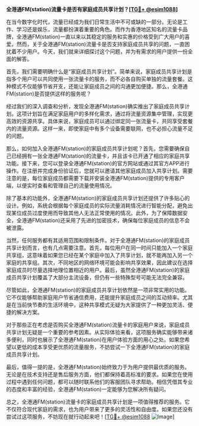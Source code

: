**全港通FM(station)流量卡是否有家庭成员共享计划？[[TG💪+ @esim1088](https://t.me/s/esim1088)]**

在当今数字化时代，流量已经成为我们日常生活中不可或缺的一部分。无论是工作、学习还是娱乐，流量都扮演着重要的角色。而作为香港地区知名的流量卡品牌，全港通FM(station)一直以来以其稳定的服务和实惠的价格受到广大用户的喜爱。然而，关于全港通FM(station)流量卡是否支持家庭成员共享的问题，一直困扰着不少用户。今天，我们就来详细探讨这个问题，并为有需求的用户提供一份全面的解答。

首先，我们需要明确什么是“家庭成员共享计划”。简单来说，家庭成员共享计划是指多个用户可以共同使用一张流量卡的服务，而不必各自购买单独的流量套餐。这种模式不仅能够节省开支，还能让家庭成员之间的沟通更加便捷。那么，全港通FM(station)是否提供这样的服务呢？

经过我们的深入调查和分析，发现全港通FM(station)确实推出了家庭成员共享计划。这项计划旨在满足家庭用户的多样化需求，通过将流量资源集中管理，实现更高效的资源共享。具体来说，家庭成员可以通过绑定同一张流量卡，共同享受套餐内的流量资源。这样一来，即使家庭中有多个设备需要联网，也不必担心流量不足的问题。

那么，如何加入全港通FM(station)的家庭成员共享计划呢？首先，您需要确保自己已经拥有一张全港通FM(station)的流量卡，并且该卡已开通了相应的家庭共享功能。接下来，您可以登录全港通FM(station)的官方网站或通过其官方APP进行操作。在注册并完成身份验证后，您就可以邀请其他家庭成员加入共享计划。需要注意的是，每位家庭成员都需要下载并安装全港通FM(station)提供的专用客户端，以便实时查看和管理自己的流量使用情况。

除了基本的功能外，全港通FM(station)的家庭成员共享计划还提供了许多贴心的设计。例如，系统会根据每个家庭成员的实际流量消耗情况进行智能分配，避免出现某位成员过度使用而导致其他人无法正常使用的情况。此外，为了保障数据安全，全港通FM(station)还采用了先进的加密技术，确保每位家庭成员的信息不会被泄露。

当然，任何服务都有其适用范围和限制条件。对于全港通FM(station)的家庭成员共享计划而言，也有几点需要注意。首先，每位用户在同一时间只能加入一个家庭共享组，这意味着如果您已经在某个家庭中加入了共享计划，就不能再加入另一个家庭的共享组。其次，不同地区的网络环境可能会影响共享效果，因此建议在选择家庭成员时尽量选择地理位置相近的用户。最后，虽然全港通FM(station)的家庭成员共享计划覆盖了大部分主流设备，但仍有一些特殊型号可能无法完全兼容。

尽管如此，全港通FM(station)的家庭成员共享计划依然是一项非常实用的功能。它不仅能够帮助家庭用户节省通信费用，还能提升家庭成员之间的互动频率。尤其是在当前快节奏的生活环境中，这种共享模式无疑为大家提供了一种更加灵活、便捷的解决方案。

对于那些正在考虑是否购买全港通FM(station)流量卡的家庭用户来说，家庭成员共享计划无疑是一个重要的参考因素。从实际体验来看，这项服务确实能够带来诸多便利，同时也展示了全港通FM(station)在用户体验方面的用心之处。如果您希望以更低的成本享受更优质的流量服务，不妨尝试一下全港通FM(station)的家庭成员共享计划。

最后，值得一提的是，全港通FM(station)始终致力于为用户提供最优质的服务。无论是在技术支持还是售后服务方面，他们都保持着高标准的要求。如果您在使用过程中遇到任何问题，都可以随时联系他们的客服团队寻求帮助。相信凭借其专业的态度和丰富的经验，全港通FM(station)一定能够为您解决所有疑问。

总之，全港通FM(station)流量卡的家庭成员共享计划是一项值得推荐的服务。它不仅符合现代家庭的需求，也为用户带来了更多的灵活性和自由度。如果您还没有尝试过这项服务，不妨现在就行动起来吧！[[TG💪+ @esim1088](https://t.me/s/esim1088) ![Image](https://i.postimg.cc/4NQfJmqS/Snipaste-2025-05-13-00-14-12.png)]